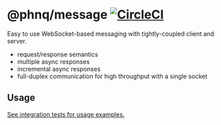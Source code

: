 # @phnq/message [![CircleCI](https://circleci.com/gh/pgostovic/message.svg?style=svg)](https://circleci.com/gh/pgostovic/message)

Easy to use WebSocket-based messaging with tightly-coupled client and server.

- request/response semantics
- multiple async responses
- incremental async responses
- full-duplex communication for high throughput with a single socket

## Usage

[See integration tests for usage examples.](src/__tests__/integration.test.ts)
